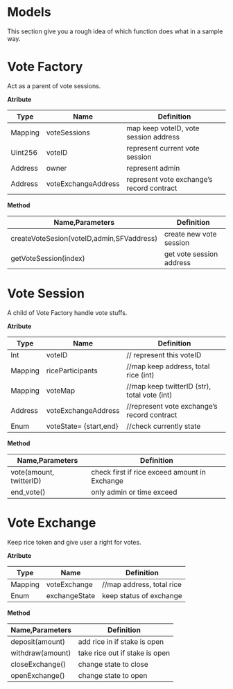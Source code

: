 # Models
This section give you a rough idea of which function does what in a sample way.

# Vote Factory
Act as a parent of vote sessions.


**Atribute**

| Type    | Name                | Definition                                |
|---------|---------------------|-------------------------------------------|
| Mapping | voteSessions        | map keep voteID, vote session address     |
| Uint256 | voteID              | represent current vote session               |
| Address | owner               | represent admin                           |
| Address | voteExchangeAddress | represent vote exchange’s record contract |



**Method**

| Name,Parameters                           | Definition          |
|-------------------------------------------|--------------------------|
| createVoteSesion(voteID,admin,SFVaddress) | create new vote session  |
| getVoteSession(index)                     | get vote session address |



# Vote Session
A child of Vote Factory handle vote stuffs.

**Atribute**

| Type    | Name                   | Definition                                   |
|---------|------------------------|----------------------------------------------|
| Int     | voteID                 | // represent this voteID                     |
| Mapping | riceParticipants       | //map keep address, total rice (int)         |
| Mapping | voteMap                | //map keep twitterID (str), total vote (int) |
| Address | voteExchangeAddress    | //represent vote exchange’s record contract  |
| Enum    | voteState= {start,end} | //check currently state                      |

**Method**

| Name,Parameters         | Definition                                      |
|-------------------------|-------------------------------------------------|
| vote(amount, twitterID) | check first if rice exceed amount in Exchange |
| end_vote()              | only admin or time exceed                       |


# Vote Exchange  
Keep rice token and give user a right for votes.

**Atribute**

| Type    | Name          | Definition                |
|---------|---------------|---------------------------|
| Mapping | voteExchange  | //map address, total rice |
| Enum    | exchangeState | keep status of exchange   |

**Method**

| Name,Parameters  | Definition                       |
|------------------|----------------------------------|
| deposit(amount)  | add rice in if stake is open   |
| withdraw(amount) | take rice out if stake is open |
| closeExchange()  | change state to close          |
| openExchange()   | change state to open           |

